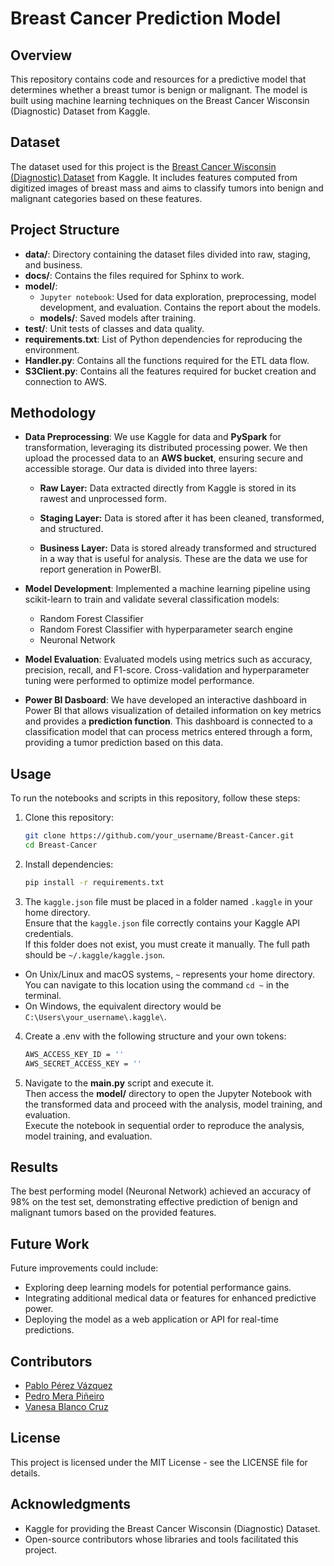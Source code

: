 # Breast Cancer Prediction Model

## Overview
This repository contains code and resources for a predictive model that determines whether a breast tumor is benign or malignant. The model is built using machine learning techniques on the Breast Cancer Wisconsin (Diagnostic) Dataset from Kaggle.

## Dataset
The dataset used for this project is the [Breast Cancer Wisconsin (Diagnostic) Dataset](https://www.kaggle.com/datasets/uciml/breast-cancer-wisconsin-data) from Kaggle. It includes features computed from digitized images of breast mass and aims to classify tumors into benign and malignant categories based on these features.

## Project Structure
- **data/**: Directory containing the dataset files divided into raw, staging, and business.
- **docs/**: Contains the files required for Sphinx to work.
- **model/**:
  - `Jupyter notebook`: Used for data exploration, preprocessing, model development, and evaluation. Contains the report about the models.
  - **models/**: Saved models after training.
- **test/**: Unit tests of classes and data quality.
- **requirements.txt**: List of Python dependencies for reproducing the environment.
- **Handler.py**: Contains all the functions required for the ETL data flow.
- **S3Client.py**: Contains all the features required for bucket creation and connection to AWS.

## Methodology
- **Data Preprocessing**: We use Kaggle for data and **PySpark** for transformation, leveraging its distributed processing power. We then upload the processed data to an **AWS bucket**, ensuring secure and accessible storage. Our data is divided into three layers:
    - **Raw Layer:**
  Data extracted directly from Kaggle is stored in its rawest and unprocessed form.

  - **Staging Layer:**
  Data is stored after it has been cleaned, transformed, and structured.

  - **Business Layer:**
  Data is stored already transformed and structured in a way that is useful for analysis. These are the data we use for report generation in PowerBI.

- **Model Development**: Implemented a machine learning pipeline using scikit-learn to train and validate several classification models:
  - Random Forest Classifier
  - Random Forest Classifier with hyperparameter search engine
  - Neuronal Network
- **Model Evaluation**: Evaluated models using metrics such as accuracy, precision, recall, and F1-score. Cross-validation and hyperparameter tuning were performed to optimize model performance.
- **Power BI Dasboard**: We have developed an interactive dashboard in Power BI that allows visualization of detailed information on key metrics and provides a **prediction function**. This dashboard is connected to a classification model that can process metrics entered through a form, providing a tumor prediction based on this data.

## Usage
To run the notebooks and scripts in this repository, follow these steps:
1. Clone this repository:
   ```bash
   git clone https://github.com/your_username/Breast-Cancer.git
   cd Breast-Cancer

2. Install dependencies:
   ```bash
   pip install -r requirements.txt

3. The `kaggle.json` file must be placed in a folder named `.kaggle` in your home directory.<br>Ensure that the `kaggle.json` file correctly contains your Kaggle API credentials.<br>If this folder does not exist, you must create it manually. The full path should be `~/.kaggle/kaggle.json`.

- On Unix/Linux and macOS systems, `~` represents your home directory. You can navigate to this location using the command `cd ~` in the terminal.
- On Windows, the equivalent directory would be `C:\Users\your_username\.kaggle\`.

4. Create a .env with the following structure and your own tokens:
   ```bash
   AWS_ACCESS_KEY_ID = ''
   AWS_SECRET_ACCESS_KEY = ''
   
5. Navigate to the **main.py** script and execute it.<br>
Then access the **model/** directory to open the Jupyter Notebook with the transformed data and proceed with the analysis, model training, and evaluation.<br>
Execute the notebook in sequential order to reproduce the analysis, model training, and evaluation.

## Results

The best performing model (Neuronal Network) achieved an accuracy of 98% on the test set, demonstrating effective prediction of benign and malignant tumors based on the provided features.

## Future Work

Future improvements could include:
- Exploring deep learning models for potential performance gains.
- Integrating additional medical data or features for enhanced predictive power.
- Deploying the model as a web application or API for real-time predictions.

## Contributors

- [Pablo Pérez Vázquez](https://github.com/Panapv)
- [Pedro Mera Piñeiro](https://github.com/merpinped)
- [Vanesa Blanco Cruz](https://github.com/blacruvan)

## License

This project is licensed under the MIT License - see the LICENSE file for details.

## Acknowledgments

- Kaggle for providing the Breast Cancer Wisconsin (Diagnostic) Dataset.
- Open-source contributors whose libraries and tools facilitated this project.
